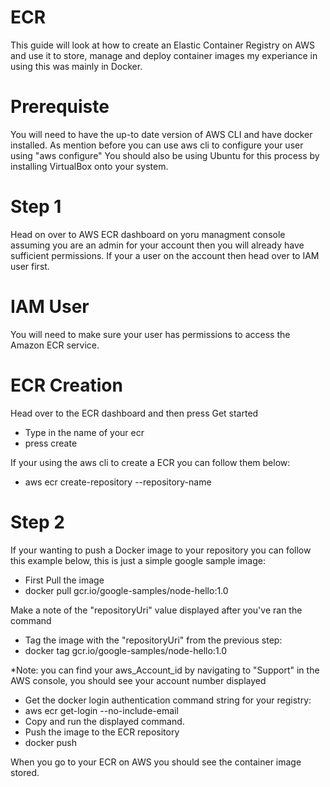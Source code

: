 # ECR
This guide will look at how to create an Elastic Container Registry on AWS and use it to store, manage and deploy container images my experiance in using this was mainly in Docker. 

# Prerequiste
You will need to have the up-to date version of AWS CLI and have docker installed. As mention before you can use aws cli to configure your user using "aws configure" You should also be using Ubuntu for this process by installing VirtualBox onto your system. 

# Step 1 
Head on over to AWS ECR dashboard on yoru managment console assuming you are an admin for your account then you will already have sufficient permissions. If your a user on the account then head over to IAM user first.

# IAM User
You will need to make sure your user has permissions to access the Amazon ECR service.

# ECR Creation
Head over to the ECR dashboard and then press Get started

 - Type in the name of your ecr
 - press create 
 
 If your using the aws cli to create a ECR you can follow them below: 
 - aws ecr create-repository --repository-name <your repository name>

# Step 2 
If your wanting to push a Docker image to your repository you can follow this example below, this is just a simple google sample image: 
  - First Pull the image 
  - docker pull gcr.io/google-samples/node-hello:1.0

Make a note of the "repositoryUri" value displayed after you've ran the command
  - Tag the image with the "repositoryUri" from the previous step:
  - docker tag gcr.io/google-samples/node-hello:1.0 <repositoryUri>
  
*Note: you can find your aws_Account_id by navigating to "Support" in the AWS console, you should see your account number displayed

  - Get the docker login authentication command string for your registry:
  - aws ecr get-login --no-include-email
  - Copy and run the displayed command.
  - Push the image to the ECR repository
  - docker push <repositoryUri>
  
 When you go to your ECR on AWS you should see the container image stored. 

